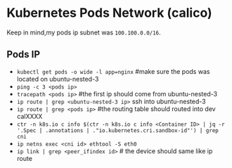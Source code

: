 # Kubernetes Pods Network (calico)

Keep in mind,my pods ip subnet was `100.100.0.0/16`.

## Pods IP
- `kubectl get pods -o wide -l app=nginx` #make sure the pods was located on ubuntu-nested-3
- `ping -c 3 <pods ip>`
- `tracepath <pods ip>` #the first ip should come from ubuntu-nested-3 
- `ip route | grep <ubuntu-nested-3 ip>`
ssh into ubuntu-nested-3
- `ip route | grep <pods ip>` #the routing table should routed into dev calXXXX
- `ctr -n k8s.io c info $(ctr -n k8s.io c info <Container ID> | jq -r '.Spec | .annotations | ."io.kubernetes.cri.sandbox-id"') | grep cni`
- `ip netns exec <cni id> ethtool -S eth0`
- `ip link | grep <peer_ifindex id>` # the device should same like ip route